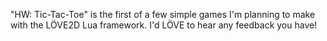 "HW: Tic-Tac-Toe" is the first of a few simple games I'm planning to make with the LÖVE2D Lua framework. I'd LÖVE to hear any feedback you have!
